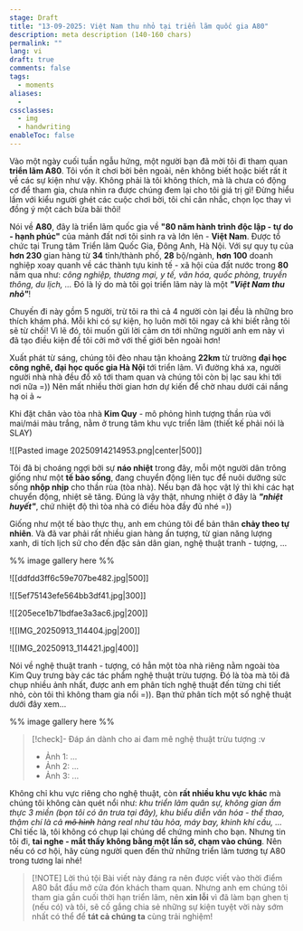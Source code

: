 ```yaml
---
stage: Draft
title: "13-09-2025: Việt Nam thu nhỏ tại triển lãm quốc gia A80"
description: meta description (140‑160 chars)
permalink: ""
lang: vi
draft: true
comments: false
tags:
  - moments
aliases:
  - 
cssclasses:
  - img
  - handwriting
enableToc: false
---
```

Vào một ngày cuối tuần ngẫu hứng, một người bạn đã mời tôi đi tham quan **triển lãm A80**. Tôi vốn ít chơi bời bên ngoài, nên không biết hoặc biết rất ít về các sự kiện như vậy. Không phải là tôi không thích, mà là chưa có động cơ để tham gia, chưa nhìn ra được chúng đem lại cho tôi giá trị gì! Đừng hiểu lầm với kiểu người ghét các cuộc chơi bời, tôi chỉ cân nhắc, chọn lọc thay vì đồng ý một cách bừa bãi thôi!

Nói về **A80**, đây là triển lãm quốc gia về **"80 năm hành trình độc lập - tự do - hạnh phúc"** của mảnh đất nơi tôi sinh ra và lớn lên - **Việt Nam**. Được tổ chức tại Trung tâm Triển lãm Quốc Gia, Đông Anh, Hà Nội. Với sự quy tụ của **hơn 230** gian hàng từ **34** tỉnh/thành phố, **28** bộ/ngành, **hơn 100** doanh nghiệp xoay quanh về các thành tựu kinh tế - xã hội của đất nước trong **80** năm qua như: *công nghiệp, thương mại, y tế, văn hóa, quốc phòng, truyền thông, du lịch, ...* Đó là lý do mà tôi gọi triển lãm này là một ***"Việt Nam thu nhỏ"***! 

Chuyến đi này gồm 5 người, trừ tôi ra thì cả 4 người còn lại đều là những bro  thích khám phá. Mỗi khi có sự kiện, họ luôn mời tôi ngay cả khi biết rằng tôi sẽ từ chối! Vì lẽ đó, tôi muốn gửi lời cảm ơn tới những người anh em này vì đã tạo điều kiện để tôi cởi mở với thế giới bên ngoài hơn!

Xuất phát từ sáng, chúng tôi đèo nhau tận khoảng **22km** từ trường **đại học công nghê, đại học quốc gia Hà Nội** tới triển lãm. Vì đường khá xa, người người nhà nhà đều đổ xô tới tham quan và chúng tôi còn bị lạc sau khi tới nơi nữa =)) Nên mất nhiều thời gian hơn dự kiến để chờ nhau dưới cái nắng hạ oi ả ~

Khi đặt chân vào tòa nhà **Kim Quy** - mô phỏng hình tượng thần rùa với mai/mái màu trắng, nằm ở trung tâm khu vực triển lãm (thiết kế phải nói là SLAY)

![[Pasted image 20250914214953.png|center|500]]

Tôi đã bị choáng ngợi bởi sự **náo nhiệt** trong đây, mỗi một người dân trông giống như một **tế bào sống**, đang chuyển động liên tục để nuôi dưỡng sức sống **nhộp nhịp** cho thần rùa (tòa nhà). Nếu bạn đã học vật lý thì khi các hạt chuyển động, nhiệt sẽ tăng. Đúng là vậy thật, nhưng nhiệt ở đây là ***"nhiệt huyết"***, chứ nhiệt độ thì tòa nhà có điều hòa đầy đủ nhé =))

Giống như một tế bào thực thụ, anh em chúng tôi để bản thân **chảy theo tự nhiên**. Và đã var phải rất nhiều gian hàng ấn tượng, từ gian năng lượng xanh, di tích lịch sử cho đến đặc sản dân gian, nghệ thuật tranh - tượng, ... 

%% image gallery here %%

![[ddfdd3ff6c59e707be482.jpg|500]]

![[5ef75143efe564bb3df41.jpg|300]]


![[205ece1b71bdfae3a3ac6.jpg|200]]

![[IMG_20250913_114404.jpg|200]]

![[IMG_20250913_114421.jpg|400]]

Nói về nghệ thuật tranh - tượng, có hẳn một tòa nhà riêng nằm ngoài tòa Kim Quy trưng bày các tác phẩm nghệ thuật trừu tượng. Đó là tòa mà tôi đã chụp nhiều ảnh nhất, được anh em phân tích nghệ thuật đến từng chi tiết nhỏ, còn tôi thì không tham gia nổi =)). Bạn thử phân tích một số nghệ thuật dưới đây xem...

%% image gallery here %%

> [!check]- Đáp án dành cho ai đam mê nghệ thuật trừu tượng :v
> - Ảnh 1: ...
> - Ảnh 2: ...
> - Ảnh 3: ...

Không chỉ khu vực riêng cho nghệ thuật, còn **rất nhiều khu vực khác** mà chúng tôi không càn quét nổi như: *khu triển lãm quân sự, không gian ẩm thực 3 miền (bọn tôi có ăn trưa tại đây), khu biểu diễn văn hóa - thể thao, thậm chí là cả ~~mô hình~~ hàng real như tàu hỏa, máy bay, khinh khí cầu, ...* Chỉ tiếc là, tôi không có chụp lại chúng dể chứng minh cho bạn. Nhưng tin tôi đi, **tai nghe - mắt thấy không bằng một lần sở, chạm vào chúng**. Nên nếu có cơ hội, hãy cùng người quen đến thử những triển lãm tương tự A80 trong tương lai nhé!

> [!NOTE] Lời thú tội
> Bài viết này đáng ra nên được viết vào thời điểm A80 bắt đầu mở cửa đón khách tham quan. Nhưng anh em chúng tôi tham gia gần cuối thời hạn triển lãm, nên **xin lỗi** vì đã làm bạn ghen tị (nếu có) và tôi, sẽ cố gắng chia sẻ những sự kiện tuyệt vời này sớm nhất có thể để **tát cả chúng ta** cùng trải nghiệm! 
